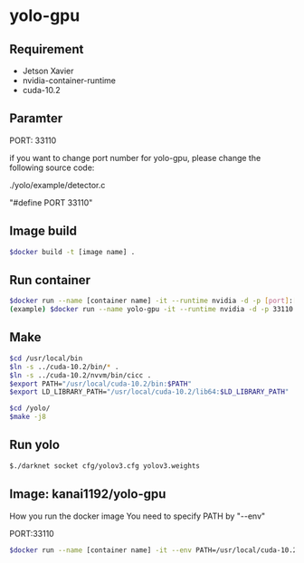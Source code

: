 # yolo-gpu

## Requirement

* Jetson Xavier 
* nvidia-container-runtime
* cuda-10.2

## Paramter

PORT: 33110

if you want to change port number for yolo-gpu,
please change the following source code:

./yolo/example/detector.c

"#define PORT 33110"

## Image build

```bash
$docker build -t [image name] .
```

## Run container

```bash
$docker run --name [container name] -it --runtime nvidia -d -p [port]:[port] [image name]
(example) $docker run --name yolo-gpu -it --runtime nvidia -d -p 33110:33110 sf/yolo-gpu
```

## Make

```bash
$cd /usr/local/bin
$ln -s ../cuda-10.2/bin/* .
$ln -s ../cuda-10.2/nvvm/bin/cicc .
$export PATH="/usr/local/cuda-10.2/bin:$PATH"
$export LD_LIBRARY_PATH="/usr/local/cuda-10.2/lib64:$LD_LIBRARY_PATH"

$cd /yolo/
$make -j8
```
## Run yolo
```bash
$./darknet socket cfg/yolov3.cfg yolov3.weights
```

## Image: kanai1192/yolo-gpu

How you run the docker image
You need to specify PATH by "--env"

PORT:33110

```bash
$docker run --name [container name] -it --env PATH=/usr/local/cuda-10.2/bin:$PATH --env LD_LIBRARY_PATH=/usr/local/cuda-10.2/lib64 -d -p [port]:[port] --runtime nvidia kanai1192/yolo-gpu
```
